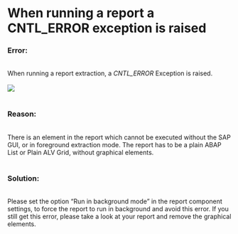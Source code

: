 # When running a report a CNTL_ERROR  exception is raised

<!--html--><h3>Error:</h3><div style="font-size: 14px;"><br>
</div>
<div style="font-size: 14px;">When running a report extraction, a&nbsp;<i>CNTL_ERROR</i>&nbsp;Exception is raised.&nbsp;</div><div style="font-size: 14px;"><br></div><div style="font-size: 14px;"><img src="/helpdesk/File/Get/85443" class="resizable"><br></div>
<div style="font-size: 14px;"><br>
</div><h3>Reason:</h3><div style="font-size: 14px;"><br>
</div>
<div style="font-size: 14px;">There is an element in the report which cannot be executed without the SAP GUI, or in foreground extraction mode. The report has to be a plain ABAP List or Plain ALV Grid, without graphical elements.&nbsp;</div>
<div style="font-size: 14px;"><br>
</div><h3>Solution:</h3><div style="font-size: 14px;"><br>
</div>
<div style="font-size: 14px;">Please set the option “Run in background mode” in the report component settings, to force the report to run in background and avoid this error. If you still get this error, please take a look at your report and remove the graphical elements.&nbsp;</div>
